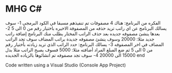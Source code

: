 # MHG C#
الفكره من البرنامج: هناك 4 مصفوفات تم تنفيذهم مسبقا في الكود البرمجي 
1- سوف يسالك البرنامج عن اي راتب تريد حذفه من المصفوفة الاخيره باختيار رقم من 0 الى 5
2-بعدها ينشئ مصفوفه جديده بعد حذف الراتب المختار يطلب منك البرنامج إضافة راتب جديد مثلا: 20000 وسوف ينشئ مصفوفه جديدة براتب المضاف سوف تجد الراتب المضاف في اخر المصفوفه
3- يسالك البرنامج: حدد الراتب الذي تريد زيادته بأختيار رقم من 0 الى 5 ثم ضع المبلغ المراد أضافته مثلا: 5000 فسوف يصبح الراتب مثلا بدل 15000 الى 20000
4- سوف تجد مصفوفه تم انشائوها بالزياده الجديده
end

Code written using a Visual Studio (Console App Project)
